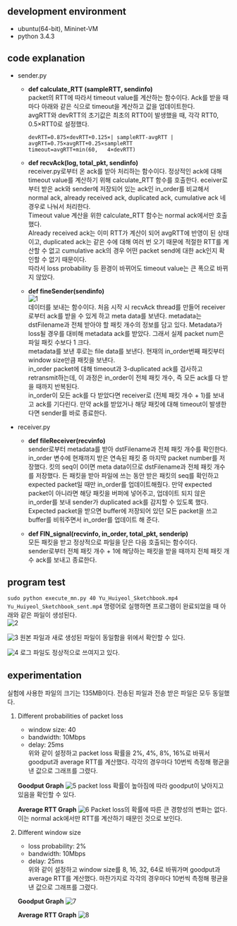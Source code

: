 ## development environment
* ubuntu(64-bit), Mininet-VM
* python 3.4.3

## code explanation
* sender.py   
    * **def calculate_RTT (sampleRTT, sendinfo)**   
    packet의 RTT에 따라서 timeout value를 계산하는 함수이다. Ack를 받을 때마다 아래와 같은 식으로 timeout을 계산하고 값을 업데이트한다.     
    avgRTT와 devRTT의 초기값은 최초의 RTT0이 발생했을 때, 각각 RTT0, 0.5×RTT0로 설정했다.    
        ```
        devRTT=0.875×devRTT+0.125×| sampleRTT-avgRTT |
        avgRTT=0.75×avgRTT+0.25×sampleRTT
        timeout=avgRTT+min⁡(60,   4×devRTT)
        ```
       
    * **def recvAck(log, total_pkt, sendinfo)**   
    receiver.py로부터 온 ack를 받아 처리하는 함수이다. 정상적인 ack에 대해 timeout value를 계산하기 위해 calculate_RTT 함수를 호출한다. eceiver로부터 받은 ack와 sender에 저장되어 있는 ack인 in_order를 비교해서 normal ack, already received ack, duplicated ack, cumulative ack 네 경우로 나눠서 처리한다.   
    Timeout value 계산을 위한 calculate_RTT 함수는 normal ack에서만 호출했다.    
         Already received ack는 이미 RTT가 계산이 되어 avgRTT에 반영이 된 상태이고, duplicated ack는 같은 수에 대해 여러 번 오기 때문에 적절한 RTT를 계산할 수 없고 cumulative ack의 경우 어떤 packet send에 대한 ack인지 확인할 수 없기 때문이다.   
         따라서 loss probability 등 환경이 바뀌어도 timeout value는 큰 폭으로 바뀌지 않았다.
       
    * **def fineSender(sendinfo)**    
    ![1](https://user-images.githubusercontent.com/28529194/85284650-83738180-b4ca-11ea-8292-e09e4363383a.JPG)   
    데이터를 보내는 함수이다. 처음 시작 시 recvAck thread를 만들어 receiver로부터 ack를 받을 수 있게 하고 meta data를 보낸다. metadata는 dstFilename과 전체 받아야 할 패킷 개수의 정보를 담고 있다. Metadata가 loss될 경우를 대비해 metadata ack를 받았다. 그래서 실제 packet num은 파일 패킷 수보다 1 크다.   
    metadata를 보낸 후로는 file data를 보낸다. 현재의 in_order번째 패킷부터 window size만큼 패킷을 보낸다.   
    in_order packet에 대해 timeout과 3-duplicated ack를 검사하고 retransmit하는데, 이 과정은 in_order이 전체 패킷 개수, 즉 모든 ack를 다 받을 때까지 반복된다.   
    in_order이 모든 ack를 다 받았다면 receiver로 (전체 패킷 개수 + 1)를 보내고 ack를 기다린다. 만약 ack를 받았거나 해당 패킷에 대해 timeout이 발생한다면 sender를 바로 종료한다.
       
       
* receiver.py   
    * **def fileReceiver(recvinfo)**      
    sender로부터 metadata를 받아 dstFilename과 전체 패킷 개수를 확인한다. in_order 변수에 현재까지 받은 연속된 패킷 중 마지막 packet number를 저장했다. 킷의 seq이 0이면 meta data이므로 dstFilename과 전체 패킷 개수를 저장했다. 든 패킷을 받아 파일에 쓰는 동안 받은 패킷의 seq를 확인하고 expected packet일 때만 in_order를 업데이트해줬다. 만약 expected packet이 아니라면 해당 패킷을 버퍼에 넣어주고, 업데이트 되지 않은 in_order를 보내 sender가 duplicated ack를 감지할 수 있도록 했다. Expected packet을 받으면 buffer에 저장되어 있던 모든 packet을 쓰고 buffer를 비워주면서 in_order를 업데이트 해 준다.
       
    * **def FIN_signal(recvinfo, in_order, total_pkt, senderip)**   
    모든 패킷을 받고 정상적으로 파일을 닫은 다음 호출되는 함수이다.   
    sender로부터 전체 패킷 개수 + 1에 해당하는 패킷을 받을 때까지 전체 패킷 개수 ack를 보내고 종료한다.
   
   
## program test   
`sudo python execute_mn.py 40 Yu_Huiyeol_Sketchbook.mp4 Yu_Huiyeol_Sketchbook_sent.mp4` 명령어로 실행하면 프로그램이 완료되었을 때 아래와 같은 파일이 생성된다.   
![2](https://user-images.githubusercontent.com/28529194/85284654-840c1800-b4ca-11ea-99ce-f6dd1d52c76a.JPG)
   
   
![3](https://user-images.githubusercontent.com/28529194/85284618-79518300-b4ca-11ea-80ca-3ef011dd8871.JPG)
원본 파일과 새로 생성된 파일이 동일함을 위에서 확인할 수 있다.
   
   
![4](https://user-images.githubusercontent.com/28529194/85284623-7bb3dd00-b4ca-11ea-8ba0-d8b5d24a7fac.JPG)
로그 파일도 정상적으로 쓰여지고 있다.
   
   
## experimentation
실험에 사용한 파일의 크기는 135MB이다. 전송된 파일과 전송 받은 파일은 모두 동일했다.
1. Different probabilities of packet loss
   * window size: 40   
   * bandwidth: 10Mbps   
   * delay: 25ms   
   위와 같이 설정하고 packet loss 확률을 2%, 4%, 8%, 16%로 바꿔서 goodput과 average RTT를 계산했다. 각각의 경우마다 10번씩 측정해 평균을 낸 값으로 그래프를 그렸다.   
   
   **Goodput Graph**
   ![5](https://user-images.githubusercontent.com/28529194/85284629-7d7da080-b4ca-11ea-83e4-d6423630d655.JPG)
   packet loss 확률이 높아짐에 따라 goodput이 낮아지고 있음을 확인할 수 있다.   
   
   **Average RTT Graph**
   ![6](https://user-images.githubusercontent.com/28529194/85284637-7eaecd80-b4ca-11ea-969a-70a15083957e.JPG)
   Packet loss의 확률에 따른 큰 경향성의 변화는 없다. 이는 normal ack에서만 RTT를 계산하기 때문인 것으로 보인다.

2. Different window size
   * loss probability: 2%   
   * bandwidth: 10Mbps   
   * delay: 25ms   
   위와 같이 설정하고 window size를 8, 16, 32, 64로 바꿔가며 goodput과 average RTT를 계산했다. 마찬가지로 각각의 경우마다 10번씩 측정해 평균을 낸 값으로 그래프를 그렸다.
   
   **Goodput Graph**
   ![7](https://user-images.githubusercontent.com/28529194/85284641-80789100-b4ca-11ea-86b9-1c840b4b3fe1.JPG)
   
   **Average RTT Graph**
   ![8](https://user-images.githubusercontent.com/28529194/85284647-82425480-b4ca-11ea-8fbc-9181ab7ba255.JPG)
   
